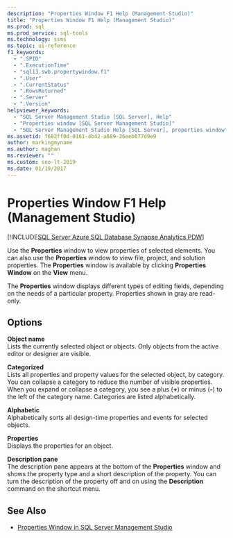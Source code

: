 ```yaml
---
description: "Properties Window F1 Help (Management Studio)"
title: "Properties Window F1 Help (Management Studio)"
ms.prod: sql
ms.prod_service: sql-tools
ms.technology: ssms
ms.topic: ui-reference
f1_keywords: 
  - ".SPID"
  - ".ExecutionTime"
  - "sql13.swb.propertywindow.f1"
  - ".User"
  - ".CurrentStatus"
  - ".RowsReturned"
  - ".Server"
  - ".Version"
helpviewer_keywords: 
  - "SQL Server Management Studio [SQL Server], Help"
  - "Properties window [SQL Server Management Studio]"
  - "SQL Server Management Studio Help [SQL Server], properties window"
ms.assetid: f682ff0d-0161-4b42-a689-26eeb077d9e9
author: markingmyname
ms.author: maghan 
ms.reviewer: ""
ms.custom: seo-lt-2019
ms.date: 01/19/2017
---
```


# Properties Window F1 Help (Management Studio)

[!INCLUDE[SQL Server Azure SQL Database Synapse Analytics PDW](../../includes/applies-to-version/sql-asdb-asdbmi-asa-pdw.md)]

Use the **Properties** window to view properties of selected elements. You can also use the **Properties** window to view file, project, and solution properties. The **Properties** window is available by clicking **Properties Window** on the **View** menu.  
  
The **Properties** window displays different types of editing fields, depending on the needs of a particular property. Properties shown in gray are read-only.  
  
## Options

**Object name**  
Lists the currently selected object or objects. Only objects from the active editor or designer are visible.  
  
**Categorized**  
Lists all properties and property values for the selected object, by category. You can collapse a category to reduce the number of visible properties. When you expand or collapse a category, you see a plus (**+**) or minus (**-**) to the left of the category name. Categories are listed alphabetically.  
  
**Alphabetic**  
Alphabetically sorts all design-time properties and events for selected objects.  
  
**Properties**  
Displays the properties for an object.  
  
**Description pane**  
The description pane appears at the bottom of the **Properties** window and shows the property type and a short description of the property. You can turn the description of the property off and on using the **Description** command on the shortcut menu.  
  
## See Also

- [Properties Window in SQL Server Management Studio](../scripting/use-the-properties-window-in-management-studio.md)